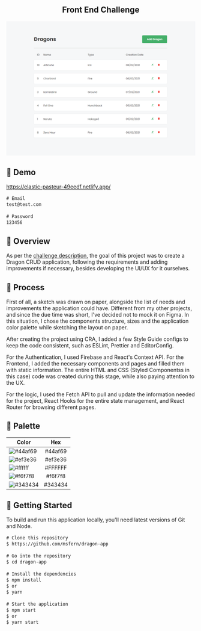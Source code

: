 <h2 align="center">
	Front End Challenge
</h2>

![Application Preview](print.png)

## 🚀 Demo
https://elastic-pasteur-49eedf.netlify.app/

```
# Email
test@test.com

# Password
123456

```


## 📙 Overview

As per the [challenge description](https://github.com/rh-southsystem/desafio-front-dragon), the goal of this project was to create a Dragon CRUD application, following the requirements and adding improvements if necessary, besides developing the UI/UX for it ourselves.

## 🔨 Process

First of all, a sketch was drawn on paper, alongside the list of needs and improvements the application could have. Different from my other projects, and since the due time was short, I've decided not to mock it on Figma. In this situation, I chose the components structure, sizes and the application color palette while sketching the layout on paper.

After creating the project using CRA, I added a few Style Guide configs to keep the code consistent, such as ESLint, Prettier and EditorConfig.

For the Authentication, I used Firebase and React's Context API. For the Frontend, I added the necessary components and pages and filled them with static information. The entire HTML and CSS (Styled Componentss in this case) code was created during this stage, while also paying attention to the UX.

For the logic, I used the Fetch API to pull and update the information needed for the project, React Hooks for the entire state management, and React Router for browsing different pages.

## 🎨 Palette

| Color                            | Hex                             |
| -------------                    |:-------------:                  |
| ![#44af69](https://placehold.it/15/44af69/000000?text=+) | #44af69 |
| ![#ef3e36](https://placehold.it/15/ef3e36/000000?text=+) | #ef3e36 |
| ![#ffffff](https://placehold.it/15/ffffff/000000?text=+) | #FFFFFF |
| ![#f6f7f8](https://placehold.it/15/f6f7f8/000000?text=+) | #f6f7f8 |
| ![#343434](https://placehold.it/15/343434/000000?text=+) | #343434 |


## 💾 Getting Started
To build and run this application locally, you'll need latest versions of Git and Node.

```
# Clone this repository
$ https://github.com/msfern/dragon-app

# Go into the repository
$ cd dragon-app

# Install the dependencies
$ npm install 
$ or
$ yarn

# Start the application
$ npm start 
$ or
$ yarn start
```

